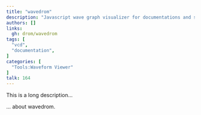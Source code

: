 ```yaml
---
title: "wavedrom"
description: "Javascript wave graph visualizer for documentations and sim"
authors: []
links:
  gh: drom/wavedrom
tags: [
  "vcd",
  "documentation",
]
categories: [
  "Tools:Waveform Viewer"
]
talk: 164
---
```


This is a long description...
<!--more-->
... about wavedrom.
